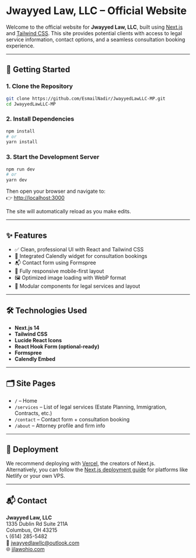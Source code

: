 # Jwayyed Law, LLC – Official Website

Welcome to the official website for **Jwayyed Law, LLC**, built using [Next.js](https://nextjs.org) and [Tailwind CSS](https://tailwindcss.com). This site provides potential clients with access to legal service information, contact options, and a seamless consultation booking experience.

---

## 🚀 Getting Started

### 1. Clone the Repository

```bash
git clone https://github.com/EsmailNadir/JwayyedLawLLC-MP.git
cd JwayyedLawLLC-MP
```

### 2. Install Dependencies

```bash
npm install
# or
yarn install
```

### 3. Start the Development Server

```bash
npm run dev
# or
yarn dev
```

Then open your browser and navigate to:  
👉 [http://localhost:3000](http://localhost:3000)

The site will automatically reload as you make edits.

---

## ✨ Features

- ✅ Clean, professional UI with React and Tailwind CSS  
- 📅 Integrated Calendly widget for consultation bookings  
- 📬 Contact form using Formspree  
- 📱 Fully responsive mobile-first layout  
- 🖼️ Optimized image loading with WebP format  
- 🧩 Modular components for legal services and layout

---

## 🛠 Technologies Used

- **Next.js 14**  
- **Tailwind CSS**  
- **Lucide React Icons**  
- **React Hook Form (optional-ready)**  
- **Formspree**  
- **Calendly Embed**

---

## 🗂 Site Pages

- `/` – Home  
- `/services` – List of legal services (Estate Planning, Immigration, Contracts, etc.)  
- `/contact` – Contact form + consultation booking  
- `/about` – Attorney profile and firm info

---

## 🚀 Deployment

We recommend deploying with [Vercel](https://vercel.com), the creators of Next.js.  
Alternatively, you can follow the [Next.js deployment guide](https://nextjs.org/docs/app/building-your-application/deploying) for platforms like Netlify or your own VPS.

---

## 📬 Contact

**Jwayyed Law, LLC**  
1335 Dublin Rd Suite 211A  
Columbus, OH 43215  
📞 (614) 285-5482  
📧 [jwayyedlawllc@outlook.com](mailto:jwayyedlawllc@outlook.com)  
🌐 [jjlawohio.com](https://jjlawohio.com)
